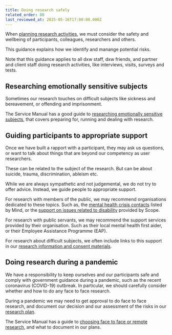 ```yaml
---
title: Doing research safely
related_order: 80
last_reviewed_at: 2025-05-16T17:00:00.000Z
---
```

When [planning research activities](/user-research/creating-and-using-research-plans/), we must consider the safety and wellbeing of participants, colleagues, researchers and others.

This guidance explains how we identify and manange potential risks.

Note that this guidance applies to all dxw staff, dxw friends, and partner and client staff doing research activities, like interviews, visits, surveys and tests.

## Researching emotionally sensitive subjects

Sometimes our research touches on difficult subjects like sickness and bereavement, or offending and imprisonment.

The Service Manual has a good guide to
[researching emotionally sensitive subjects](https://www.gov.uk/service-manual/user-research/researching-emotionally-sensitive-subjects),
that covers preparing for, running and dealing with research.

## Guiding participants to appropriate support

Once we have built a rapport with a participant, they may ask us questions, or want to talk about things that are beyond our
competency as user researchers.

These can be related to the subject of the research. But can be about suicide, trauma, discrimination, ableism etc.

While we are always sympathetic and not judgemental, we do not try to offer advice. Instead, we guide people to appropriate support.

For research with members of the public, we may recommend organisations dedicated to these topics. Such as,
the [mental health crisis contacts](https://www.mind.org.uk/information-support/guides-to-support-and-services/crisis-services/getting-help-in-a-crisis/)
listed by Mind, or the [support on issues related to disability](https://www.scope.org.uk/services/) provided by Scope.

For research with public servants, we may recommend the support services provided by their organisation. Such as their local mental health first aider, or their Employee Assistance Programme (EAP).

For research about difficult subjects, we often include links to this support in our
[research information and consent materials](/user-research/getting-informed-consent-for-user-research/).

## Doing research during a pandemic

We have a responsibility to keep ourselves and our participants safe and comply
with government guidance during a pandemic, such as the recent coronavirus (COVID-19)
outbreak. In particular, we should carefully consider whether and how to do any
face to face research.

During a pandemic we may need to get approval to do face to face research,
and document our decision and our assessment of the risks in our
[research plan](/user-research/creating-and-using-research-plans/).

The Service Manual has a guide to
[choosing face to face or remote research](https://www.gov.uk/service-manual/user-research/doing-user-research-during-coronavirus-covid-19-choosing-face-to-face-or-remote-research),
and what to document in our plans.
